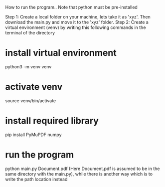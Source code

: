 How to run the program.. Note that python must be pre-installed

Step 1: Create a local folder on your machine, lets take it as 'xyz'. Then download the main.py and move it to the 'xyz' folder.
Step 2: Create a virtual environment (venv) by writing this following commands in the terminal of the directory

# install virtual environment
python3 -m venv venv

# activate venv
source venv/bin/activate

# install required library 
pip install PyMuPDF numpy

# run the program
python main.py Document.pdf (Here Document.pdf is assumed to be in the same directory with the main.py), while there is another way which is to write the path location instead
